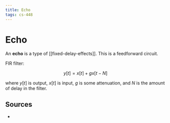 ```yaml
---
title: Echo
tags: cs-448
---
```


# Echo

An **echo** is a type of [[fixed-delay-effects]]. This is a feedforward circuit.

FIR filter:

$$
y[t] = x[t] + gx[t-N]
$$

where $y[t]$ is output, $x[t]$ is input, $g$ is some attenuation, and $N$ is the amount of delay in the filter.

## Sources

-
